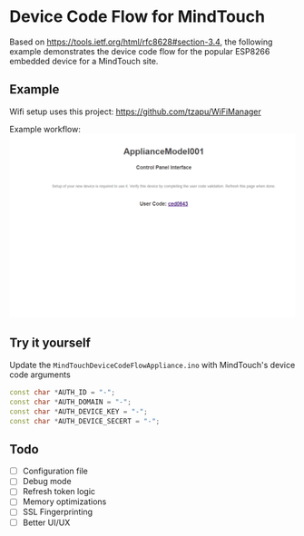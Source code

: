 # Device Code Flow for MindTouch

Based on <https://tools.ietf.org/html/rfc8628#section-3.4>, the following example demonstrates the device code flow for the popular ESP8266 embedded device for a MindTouch site.

## Example

Wifi setup uses this project: <https://github.com/tzapu/WiFiManager>

Example workflow:
![Example Device Code Flow](exampleFlow.gif)

## Try it yourself

Update the `MindTouchDeviceCodeFlowAppliance.ino` with MindTouch's device code arguments

``` cpp
const char *AUTH_ID = "-";
const char *AUTH_DOMAIN = "-";
const char *AUTH_DEVICE_KEY = "-";
const char *AUTH_DEVICE_SECERT = "-";
```

## Todo

- [ ] Configuration file
- [ ] Debug mode
- [ ] Refresh token logic
- [ ] Memory optimizations
- [ ] SSL Fingerprinting
- [ ] Better UI/UX
